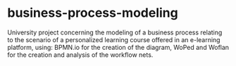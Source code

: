 # business-process-modeling
University project concerning the modeling of a business process relating to the scenario of a personalized learning course offered in an e-learning platform, using: BPMN.io for the creation of the diagram, WoPed and Woflan for the creation and analysis of the workflow nets.
